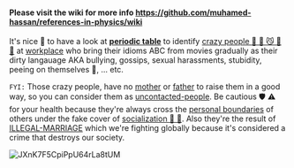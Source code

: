 #### Please visit the wiki for more info https://github.com/muhamed-hassan/references-in-physics/wiki

It's nice 🤨 to have a look at [**periodic table**](https://en.wikipedia.org/wiki/Periodic_table) to identify [crazy people 🤖 👾 😼 🤪 🤡](https://en.wikipedia.org/wiki/Joker_(character)) at [workplace](https://en.wikipedia.org/wiki/Workplace) who bring their idioms ABC from movies gradually as their dirty langauage AKA bullying, gossips, sexual harassments, stubidity, peeing on themselves 💩, ... etc.

`FYI:` Those crazy people, have no [mother](https://en.wikipedia.org/wiki/Mother) or [father](https://en.wikipedia.org/wiki/Father) to raise them in a good way, so you can consider them as [uncontacted-people](https://en.wikipedia.org/wiki/Uncontacted_peoples). Be cautious 🛡 ⚠ for your health because they're always cross the [personal boundaries](https://en.wikipedia.org/wiki/Privacy_law) of others under the fake cover of [socialization 🤡 🎠](https://en.wikipedia.org/wiki/Immature_personality_disorder). Also they're the result of [ILLEGAL-MARRIAGE](https://github.com/muhamed-hassan/production_deployment_syndrome/wiki/Illegal-Marriage#illegal-marriage--) which we're fighting globally because it's considered a crime that destroys our society. 

![JXnK7F5CpiPpU64rLa8tUM](https://user-images.githubusercontent.com/17825804/219295197-18d67b5f-e30c-4727-8891-edafbb1b6190.jpg)

